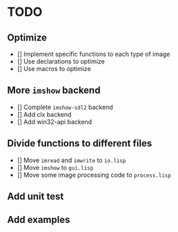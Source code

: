 # TODO

## Optimize
- [] Implement specific functions to each type of image
- [] Use declarations to optimize
- [] Use macros to optimize
## More `imshow` backend
- [] Complete `imshow-sdl2` backend
- [] Add clx backend
- [] Add win32-api backend
## Divide functions to different files
- [] Move `imread` and `imwrite` to `io.lisp`
- [] Move `imshow` to `gui.lisp`
- [] Move some image processing code to `process.lisp`
## Add unit test
## Add examples
